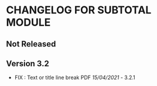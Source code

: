 # CHANGELOG FOR SUBTOTAL MODULE

## Not Released



## Version 3.2

- FIX : Text or title line break PDF *15/04/2021* - 3.2.1
